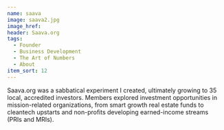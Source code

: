 ```yaml
---
name: saava
image: saava2.jpg
image_href: 
header: Saava.org
tags:
  - Founder
  - Business Development
  - The Art of Numbers
  - About
item_sort: 12
---
```

Saava.org was a sabbatical experiment I created, ultimately growing to 35 local, accredited investors. Members explored investment opportunities in mission-related organizations, from smart growth real estate funds to cleantech upstarts and non-profits developing earned-income streams (PRIs and MRIs).

